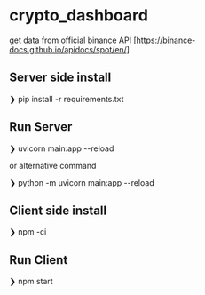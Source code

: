 # crypto_dashboard

get data from official binance API [https://binance-docs.github.io/apidocs/spot/en/]

## Server side install
❯ pip install -r requirements.txt

## Run Server
❯ uvicorn main:app --reload

or alternative command

❯ python -m uvicorn main:app --reload

## Client side install

❯ npm -ci

## Run Client

❯ npm start

